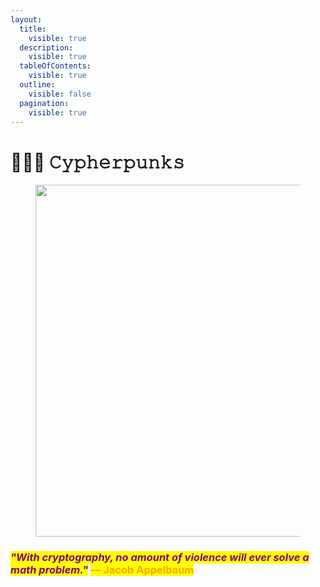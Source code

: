 ```yaml
---
layout:
  title:
    visible: true
  description:
    visible: true
  tableOfContents:
    visible: true
  outline:
    visible: false
  pagination:
    visible: true
---
```


# 👩🏻‍💻 𝙲𝚢𝚙𝚑𝚎𝚛𝚙𝚞𝚗𝚔𝚜

<figure><img src="../../../../../.gitbook/assets/pexels-btgl-♡-3894169.jpg" alt="" width="563"><figcaption></figcaption></figure>

### _<mark style="color:purple;">"With cryptography, no amount of violence will ever solve a math problem."</mark>_ <mark style="color:orange;">― Jacob Appelbaum</mark>

